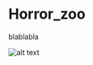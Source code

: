 # Horror_zoo



blablabla

![alt text](https://www.researchgate.net/profile/Nelly_Bencomo/publication/215588339/figure/fig1/AS:305983051059210@1449963452643/Conceptual-domain-model.png)
